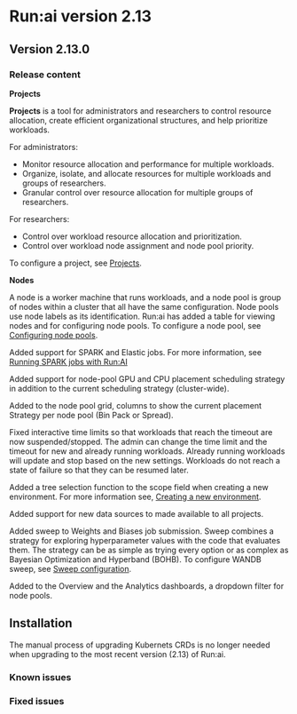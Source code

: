# Run:ai version 2.13

## Version 2.13.0

### Release content

<!-- RUN-9024/9027 Ray Support - schedule and support of Ray Jobs -->

<!-- RUN-9312/9313 Projects V2 -->
**Projects**

**Projects** is a tool for administrators and researchers to control resource allocation, create efficient organizational structures, and help prioritize workloads.

For administrators:

* Monitor resource allocation and performance for multiple workloads.
* Organize, isolate, and allocate resources for multiple workloads and groups of researchers.
* Granular control over resource allocation for multiple groups of researchers.

For researchers:

* Control over workload resource allocation and prioritization.
* Control over workload node assignment and node pool priority.

To configure a project, see [Projects](). <!-- TODO - need to merge this with the current projects file. -->

<!-- RUN-9359/9360 Incorporating Node Pools in Workspaces -->
**Nodes**

A node is a worker machine that runs workloads, and a node pool is group of nodes within a cluster that all have the same configuration. Node pools use node labels as its identification. Run:ai has added a table for viewing nodes and for configuring node pools. To configure a node pool, see [Configuring node pools](../Researcher/scheduling/using-node-pools.md#creating-new-node-pools).

<!-- RUN-9651/9652 Schedule and support of Elastic Jobs (Spark) -->

Added support for SPARK and Elastic jobs. For more information, see [Running SPARK jobs with Run:AI](../admin/integration/spark.md#)

<!-- RUN-9960/9961 Per node-pool GPU placement strategy -->
Added support for node-pool GPU and CPU placement scheduling strategy in addition to the current scheduling strategy (cluster-wide).

Added to the node pool grid, columns to show the current placement Strategy per node pool (Bin Pack or Spread).

<!-- RUN-9270/9274 - Interactive Time limit Fixes -->

Fixed interactive time limits so that workloads that reach the timeout are now suspended/stopped. The admin can change the time limit and the timeout for new and already running workloads. Already running workloads will update and stop based on the new settings. Workloads do not reach a state of failure so that they can be resumed later.

<!-- RUN-8862/9292 - Department as a workspace asset creation scope - phase 1 -->
Added a tree selection function to the scope field when creating a new environment. For more information see, [Creating a new environment](../Researcher/user-interface/workspaces/create/create-env.md#creating-a-new-environment).

<!-- RUN-8904/8960 - Cluster wide PVC in workspaces -->
Added support for new data sources to made available to all projects.

<!-- RUN-8453/8454/8927 Technical documentation of 'Projects new parameters and options' use existing namespace, status, and more  -->

<!-- RUN-8789/8926 Integrate and certify DeepSpeed to be used with Run:ai (multi pod using open-mpi) - released in 2.12 -->

<!-- RUN-8748/8958 RUN-9627/10483 WANDB-SWEEP & Run.ai integration / WANDB SWEEP Integration - phase 2 -->

Added sweep to Weights and Biases job submission. Sweep combines a strategy for exploring hyperparameter values with the code that evaluates them. The strategy can be as simple as trying every option or as complex as Bayesian Optimization and Hyperband (BOHB). To configure WANDB sweep, see [Sweep configuration](../admin/integration/weights-and-biases.md#sweep-configuration).

<!-- RUN-8891/8959 Comet integration in workspace  - released in 2.12 -->

<!-- RUN-9530/9577 Added node pools and Departments to Dashboard -->
Added to the Overview and the Analytics dashboards, a dropdown filter for node pools.

<!-- RUN-10105/10106 Align Departments with Projects V2 -->


<!-- RUN-8631/8880 Researcher API for train jobs - maybe this is in 2.12?  -->

<!-- RUN-7757/9296 Custom logo in UI -->

<!-- RUN-8824/9352  Quick updates so workspace will support training workloads -->

<!-- RUN-9521/9522  Provide a description in CLI when command fails -->

## Installation

The manual process of upgrading Kubernets CRDs is no longer needed when upgrading to the most recent version (2.13) of Run:ai.
### Known issues

### Fixed issues
